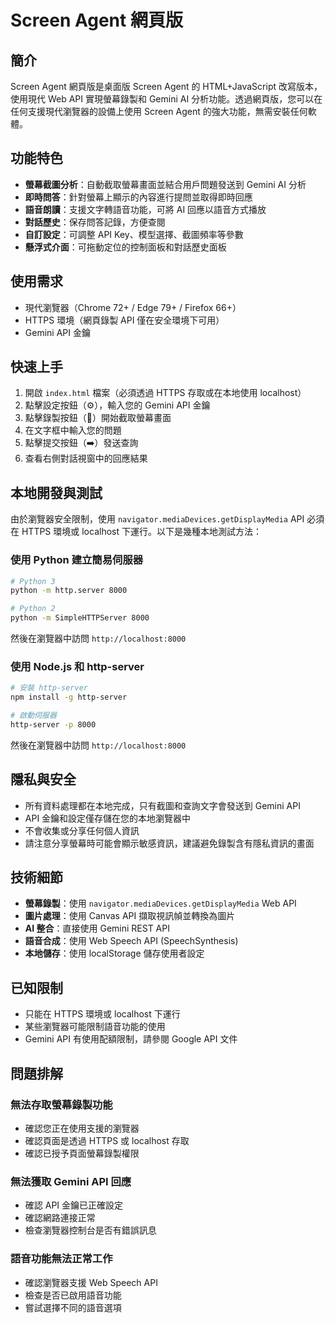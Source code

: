 # Screen Agent 網頁版

## 簡介

Screen Agent 網頁版是桌面版 Screen Agent 的 HTML+JavaScript 改寫版本，使用現代 Web API 實現螢幕錄製和 Gemini AI 分析功能。透過網頁版，您可以在任何支援現代瀏覽器的設備上使用 Screen Agent 的強大功能，無需安裝任何軟體。

## 功能特色

- **螢幕截圖分析**：自動截取螢幕畫面並結合用戶問題發送到 Gemini AI 分析
- **即時問答**：針對螢幕上顯示的內容進行提問並取得即時回應
- **語音朗讀**：支援文字轉語音功能，可將 AI 回應以語音方式播放
- **對話歷史**：保存問答記錄，方便查閱
- **自訂設定**：可調整 API Key、模型選擇、截圖頻率等參數
- **懸浮式介面**：可拖動定位的控制面板和對話歷史面板

## 使用需求

- 現代瀏覽器（Chrome 72+ / Edge 79+ / Firefox 66+）
- HTTPS 環境（網頁錄製 API 僅在安全環境下可用）
- Gemini API 金鑰

## 快速上手

1. 開啟 `index.html` 檔案（必須透過 HTTPS 存取或在本地使用 localhost）
2. 點擊設定按鈕（⚙️），輸入您的 Gemini API 金鑰
3. 點擊錄製按鈕（🔴）開始截取螢幕畫面
4. 在文字框中輸入您的問題
5. 點擊提交按鈕（➡️）發送查詢
6. 查看右側對話視窗中的回應結果

## 本地開發與測試

由於瀏覽器安全限制，使用 `navigator.mediaDevices.getDisplayMedia` API 必須在 HTTPS 環境或 localhost 下運行。以下是幾種本地測試方法：

### 使用 Python 建立簡易伺服器

```bash
# Python 3
python -m http.server 8000

# Python 2
python -m SimpleHTTPServer 8000
```

然後在瀏覽器中訪問 `http://localhost:8000`

### 使用 Node.js 和 http-server

```bash
# 安裝 http-server
npm install -g http-server

# 啟動伺服器
http-server -p 8000
```

然後在瀏覽器中訪問 `http://localhost:8000`

## 隱私與安全

- 所有資料處理都在本地完成，只有截圖和查詢文字會發送到 Gemini API
- API 金鑰和設定僅存儲在您的本地瀏覽器中
- 不會收集或分享任何個人資訊
- 請注意分享螢幕時可能會顯示敏感資訊，建議避免錄製含有隱私資訊的畫面

## 技術細節

- **螢幕錄製**：使用 `navigator.mediaDevices.getDisplayMedia` Web API
- **圖片處理**：使用 Canvas API 擷取視訊幀並轉換為圖片
- **AI 整合**：直接使用 Gemini REST API
- **語音合成**：使用 Web Speech API (SpeechSynthesis)
- **本地儲存**：使用 localStorage 儲存使用者設定

## 已知限制

- 只能在 HTTPS 環境或 localhost 下運行
- 某些瀏覽器可能限制語音功能的使用
- Gemini API 有使用配額限制，請參閱 Google API 文件

## 問題排解

### 無法存取螢幕錄製功能

- 確認您正在使用支援的瀏覽器
- 確認頁面是透過 HTTPS 或 localhost 存取
- 確認已授予頁面螢幕錄製權限

### 無法獲取 Gemini API 回應

- 確認 API 金鑰已正確設定
- 確認網路連接正常
- 檢查瀏覽器控制台是否有錯誤訊息

### 語音功能無法正常工作

- 確認瀏覽器支援 Web Speech API
- 檢查是否已啟用語音功能
- 嘗試選擇不同的語音選項